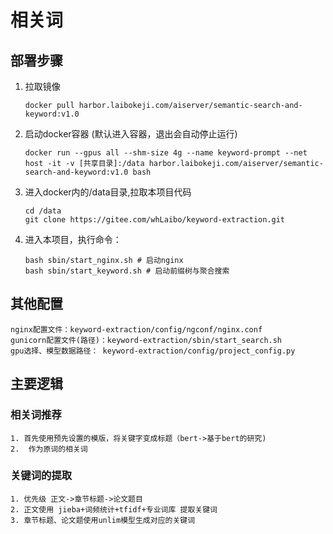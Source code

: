 # 相关词

## 部署步骤
1. 拉取镜像
    ```
    docker pull harbor.laibokeji.com/aiserver/semantic-search-and-keyword:v1.0
    ```
2. 启动docker容器 (默认进入容器，退出会自动停止运行)
   ```
   docker run --gpus all --shm-size 4g --name keyword-prompt --net host -it -v [共享目录]:/data harbor.laibokeji.com/aiserver/semantic-search-and-keyword:v1.0 bash
   ```
3. 进入docker内的/data目录,拉取本项目代码
   ```
   cd /data
   git clone https://gitee.com/whLaibo/keyword-extraction.git
   ```
4. 进入本项目，执行命令：
    ```
    bash sbin/start_nginx.sh # 启动nginx
    bash sbin/start_keyword.sh # 启动前缀树与聚合搜索
    ```
   
## 其他配置
    nginx配置文件：keyword-extraction/config/ngconf/nginx.conf
    gunicorn配置文件(路径)：keyword-extraction/sbin/start_search.sh
    gpu选择、模型数据路径： keyword-extraction/config/project_config.py


## 主要逻辑

### 相关词推荐
    1. 首先使用预先设置的模版，将关键字变成标题（bert->基于bert的研究) 
    2.  作为原词的相关词

### 关键词的提取
    1. 优先级 正文->章节标题->论文题目
    2. 正文使用 jieba+词频统计+tfidf+专业词库 提取关键词
    3. 章节标题、论文题使用unlim模型生成对应的关键词


